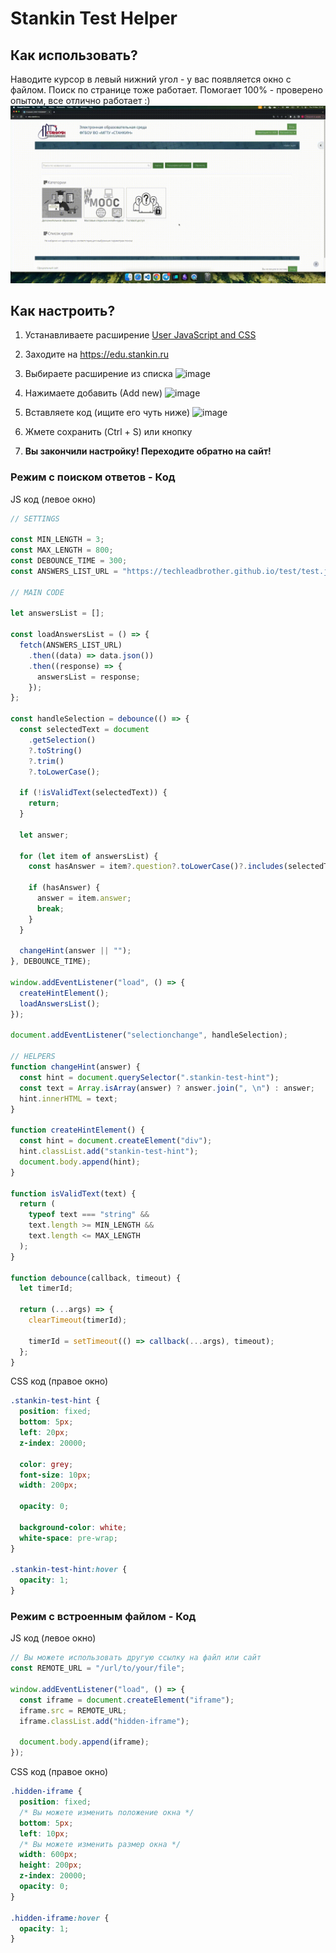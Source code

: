 # Stankin Test Helper

## Как использовать?

Наводите курсор в левый нижний угол - у вас появляется окно с файлом. Поиск по странице тоже работает. Помогает 100% - проверено опытом, все отлично работает :)
![image](./assets/demo.gif)

## Как настроить?

1. Устанавливаете расширение [User JavaScript and CSS](https://chromewebstore.google.com/detail/user-javascript-and-css/nbhcbdghjpllgmfilhnhkllmkecfmpld)

2. Заходите на https://edu.stankin.ru

3. Выбираете расширение из списка
   ![image](./assets/manual-1.png)

4. Нажимаете добавить (Аdd new)
   ![image](./assets/manual-2.png)

5. Вставляете код (ищите его чуть ниже)
   ![image](./assets/manual-3.png)

6. Жмете сохранить (Ctrl + S) или кнопку

7. **Вы закончили настройку! Переходите обратно на сайт!**

### Режим с поиском ответов - Код

JS код (левое окно)

```js
// SETTINGS

const MIN_LENGTH = 3;
const MAX_LENGTH = 800;
const DEBOUNCE_TIME = 300;
const ANSWERS_LIST_URL = "https://techleadbrother.github.io/test/test.json";

// MAIN CODE

let answersList = [];

const loadAnswersList = () => {
  fetch(ANSWERS_LIST_URL)
    .then((data) => data.json())
    .then((response) => {
      answersList = response;
    });
};

const handleSelection = debounce(() => {
  const selectedText = document
    .getSelection()
    ?.toString()
    ?.trim()
    ?.toLowerCase();

  if (!isValidText(selectedText)) {
    return;
  }

  let answer;

  for (let item of answersList) {
    const hasAnswer = item?.question?.toLowerCase()?.includes(selectedText);

    if (hasAnswer) {
      answer = item.answer;
      break;
    }
  }

  changeHint(answer || "");
}, DEBOUNCE_TIME);

window.addEventListener("load", () => {
  createHintElement();
  loadAnswersList();
});

document.addEventListener("selectionchange", handleSelection);

// HELPERS
function changeHint(answer) {
  const hint = document.querySelector(".stankin-test-hint");
  const text = Array.isArray(answer) ? answer.join(", \n") : answer;
  hint.innerHTML = text;
}

function createHintElement() {
  const hint = document.createElement("div");
  hint.classList.add("stankin-test-hint");
  document.body.append(hint);
}

function isValidText(text) {
  return (
    typeof text === "string" &&
    text.length >= MIN_LENGTH &&
    text.length <= MAX_LENGTH
  );
}

function debounce(callback, timeout) {
  let timerId;

  return (...args) => {
    clearTimeout(timerId);

    timerId = setTimeout(() => callback(...args), timeout);
  };
}
```

CSS код (правое окно)

```css
.stankin-test-hint {
  position: fixed;
  bottom: 5px;
  left: 20px;
  z-index: 20000;

  color: grey;
  font-size: 10px;
  width: 200px;

  opacity: 0;

  background-color: white;
  white-space: pre-wrap;
}

.stankin-test-hint:hover {
  opacity: 1;
}
```

### Режим с встроенным файлом - Код

JS код (левое окно)

```js
// Вы можете использовать другую ссылку на файл или сайт
const REMOTE_URL = "/url/to/your/file";

window.addEventListener("load", () => {
  const iframe = document.createElement("iframe");
  iframe.src = REMOTE_URL;
  iframe.classList.add("hidden-iframe");

  document.body.append(iframe);
});
```

CSS код (правое окно)

```css
.hidden-iframe {
  position: fixed;
  /* Вы можете изменить положение окна */
  bottom: 5px;
  left: 10px;
  /* Вы можете изменить размер окна */
  width: 600px;
  height: 200px;
  z-index: 20000;
  opacity: 0;
}

.hidden-iframe:hover {
  opacity: 1;
}
```
